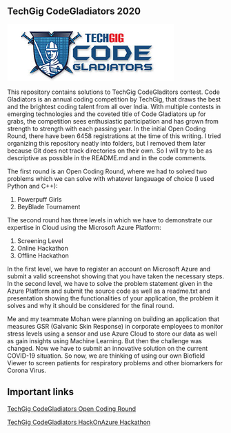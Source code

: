 ## TechGig CodeGladiators 2020

![alt text](./images/techgig.jpeg)

This repository contains solutions to TechGig CodeGladitors contest. Code Gladiators is an annual coding competition by TechGig, that draws the best and the brightest coding talent from all over India. With multiple contests in emerging technologies and the coveted title of Code Gladiators up for grabs, the competition sees enthusiastic participation and has grown from strength to strength with each passing year. In the initial Open Coding Round, there have been 6458 registrations at the time of this writing.
I tried organizing this repository neatly into folders, but I removed them later because Git does not track directories on their own. So I will try to be as descriptive as possible in the README.md and in the code comments.

The first round is an Open Coding Round, where we had to solved two problems which we can solve with whatever langauage of choice (I used Python and C++):

1. Powerpuff Girls 
2. BeyBlade Tournament

The second round has three levels in which we have to demonstrate our expertise in Cloud using the Microsoft Azure Platform:

1. Screening Level
2. Online Hackathon
3. Offline Hackathon

In the first level, we have to register an account on Microsoft Azure and submit a valid screenshot showing that you have taken the necessary steps. In the second level, we have to solve the problem statement given in the Azure Platform and submit the source code as well as a readme.txt and presentation showing the functionalities of your application, the problem it solves and why it should be considered for the final round. 

Me and my teammate Mohan were planning on building an application that measures GSR (Galvanic Skin Response) in corporate employees to monitor stress levels using a sensor and use Azure Cloud to store our data as well as gain insights using Machine Learning. But then the challenge was changed. Now we have to submit an innovative solution on the current COVID-19 situation. So now, we are thinking of using our own Biofield Viewer to screen patients for respiratory problems and other biomarkers for Corona Virus.

## Important links

[TechGig CodeGladiators Open Coding Round](https://www.techgig.com/codegladiators)

[TechGig CodeGladiators HackOnAzure Hackathon](https://www.techgig.com/codegladiators/hackonazure)



